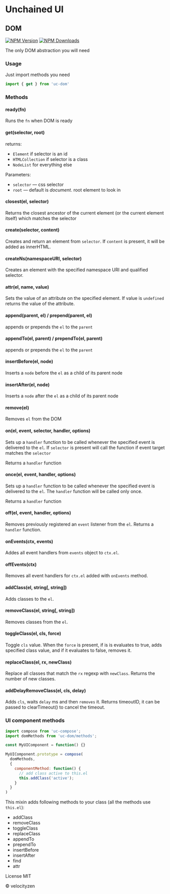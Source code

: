 # Unchained UI

## DOM

[![NPM Version](https://img.shields.io/npm/v/uc-dom.svg?style=flat-square)](https://www.npmjs.com/package/uc-dom)
[![NPM Downloads](https://img.shields.io/npm/dt/uc-dom.svg?style=flat-square)](https://www.npmjs.com/package/uc-dom)

The only DOM abstraction you will need

### Usage

Just import methods you need

```js
import { get } from 'uc-dom'
```

### Methods

#### ready(fn)

Runs the `fn` when DOM is ready

#### get(selector, root)

returns:

* `Element` if selector is an id
* `HTMLCollection` if selector is a class
* `NodeList` for everything else

Parameters:

* `selector` — css selector
* `root` — default is _document_. root element to look in

#### closest(el, selector)

 Returns the closest ancestor of the current element (or the current element itself) which matches the selector

#### create(selector, content)

Creates and return an element from `selector`. If `content` is present, it will be added as innerHTML.

#### createNs(namespaceURI, selector)

Creates an element with the specified namespace URI and qualified selector.

#### attr(el, name, value)

Sets the value of an attribute on the specified element. If value is `undefined` returns the value of the attribute.

#### append(parent, el) / prepend(parent, el)

appends or prepends the `el` to the `parent`

#### appendTo(el, parent) / prependTo(el, parent)

appends or prepends the `el` to the `parent`

#### insertBefore(el, node)

Inserts a `node` before the `el` as a child of its parent node

#### insertAfter(el, node)

Inserts a `node` after the `el` as a child of its parent node

#### remove(el)

Removes `el` from the DOM

#### on(el, event, selector, handler, options)

Sets up a `handler` function to be called whenever the specified event is delivered to the `el`. If `selector` is present will call the function if event target matches the `selector`

Returns a `handler` function

#### once(el, event, handler, options)

Sets up a `handler` function to be called whenever the specified event is delivered to the `el`. The `handler` function will be called only once.

Returns a `handler` function

#### off(el, event, handler, options)

Removes previously registered an `event` listener from the `el`. Returns a `handler` function.

#### onEvents(ctx, events)

Addes all event handlers from `events` object to `ctx.el`.

#### offEvents(ctx)

Removes all event handlers for `ctx.el` added with `onEvents` method.

#### addClass(el, string[, string])

Adds classes to the `el`.

#### removeClass(el, string[, string])

Removes classes from the `el`.

#### toggleClass(el, cls, force)

Toggle `cls` value. When the `force` is present, if is is evaluates to true, adds specified class value, and if it evaluates to false, removes it.

#### replaceClass(el, rx, newClass)

Replace all classes that match the `rx` regexp with `newClass`. Returns the number of new classes.

#### addDelayRemoveClass(el, cls, delay)

Adds `cls`, waits `delay` ms and then `removes` it. Returns timeoutID, it can be passed to clearTimeout() to cancel the timeout.

### UI component methods

```js
import compose from 'uc-compose';
import domMethods from 'uc-dom/methods';

const MyUIComponent = function() {}

MyUIComponent.prototype = compose(
  domMethods,
  {
    componentMethod: function() {
      // add class active to this.el
      this.addClass('active');
    }
  }
)

```

This mixin adds following methods to your class (all the methods use `this.el`):

* addClass
* removeClass
* toggleClass
* replaceClass
* appendTo
* prependTo
* insertBefore
* insertAfter
* find
* attr

License MIT

© velocityzen

